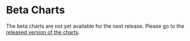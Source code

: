 # Beta Charts

The beta charts are not yet available for the next release. Please go to the
[released version of the charts](index.md).
